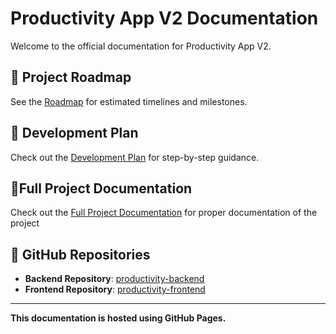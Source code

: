 # Productivity App V2 Documentation

Welcome to the official documentation for Productivity App V2.

## 📄 Project Roadmap
See the [Roadmap](roadmap.md) for estimated timelines and milestones.

## 📜 Development Plan
Check out the [Development Plan](plan.md) for step-by-step guidance.

## 📘Full Project Documentation
Check out the  [Full Project Documentation](PROJECT_DOC.md) for proper documentation of the project

## 🔗 GitHub Repositories
- **Backend Repository**: [productivity-backend](https://github.com/YOUR_USERNAME/productivity-backend)
- **Frontend Repository**: [productivity-frontend](https://github.com/YOUR_USERNAME/productivity-frontend)

---
**This documentation is hosted using GitHub Pages.**
